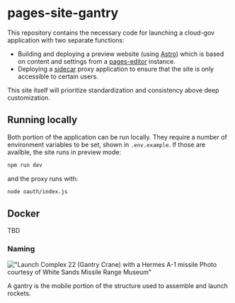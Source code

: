 # pages-site-gantry

This repository contains the necessary code for launching a cloud-gov application with two separate functions:
- Building and deploying a preview website (using [Astro](https://astro.build/)) which is based on content and settings from a [pages-editor](https://github.com/cloud-gov/pages-editor/) instance.
- Deploying a [sidecar](https://docs.cloudfoundry.org/devguide/sidecars.html) proxy application to ensure that the site is only accessible to certain users.

This site itself will prioritize standardization and consistency above deep customization.

## Running locally

Both portion of the application can be run locally. They require a number of environment variables to be set, shown in `.env.example`. If those are availble, the site runs in preview mode:

```sh
npm run dev
```

and the proxy runs with:

```sh
node oauth/index.js
```

## Docker

TBD


### Naming

!["Launch Complex 22 (Gantry Crane) with a Hermes A-1 missile Photo courtesy of White Sands Missile Range Museum"](https://www.nps.gov/common/uploads/stories/images/nri/20161107/articles/844B4226-1DD8-B71B-0B8061E3C5ABA93C/844B4226-1DD8-B71B-0B8061E3C5ABA93C.jpg)

A gantry is the mobile portion of the structure used to assemble and launch rockets.
